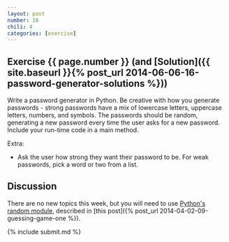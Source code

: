 ```yaml
---
layout: post
number: 16
chili: 4
categories: [exercise]
---
```


## Exercise {{ page.number }} (and [Solution]({{ site.baseurl }}{% post_url 2014-06-06-16-password-generator-solutions %}))

Write a password generator in Python. Be creative with how you generate passwords - strong passwords have a mix of lowercase letters, uppercase letters, numbers, and symbols. The passwords should be random, generating a new password every time the user asks for a new password. Include your run-time code in a main method. 

Extra:
 
 * Ask the user how strong they want their password to be. For weak passwords, pick a word or two from a list.

## Discussion

There are no new topics this week, but you will need to use [Python's random module](https://docs.python.org/3.3/library/random.html), described in [this post]({% post_url 2014-04-02-09-guessing-game-one %}). 
 
{% include submit.md %}